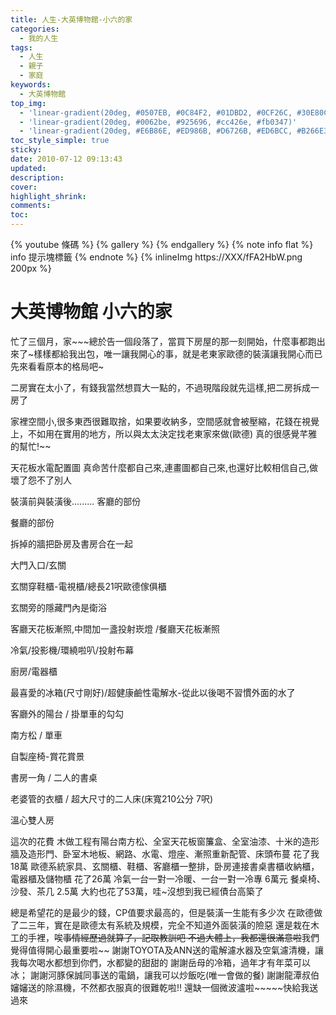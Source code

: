 ```yaml
---
title: 人生-大英博物館-小六的家
categories:
  - 我的人生
tags:
  - 人生
  - 親子
  - 家庭
keywords:
  - 大英博物館
top_img:
  - 'linear-gradient(20deg, #0507EB, #0C84F2, #01DBD2, #0CF26C, #30E80C)'
  - 'linear-gradient(20deg, #0062be, #925696, #cc426e, #fb0347)'
  - 'linear-gradient(20deg, #E6B86E, #ED986B, #D6726B, #ED6BCC, #B266E3)'
toc_style_simple: true
sticky: 
date: 2010-07-12 09:13:43
updated:
description:
cover:
highlight_shrink:
comments:
toc:
---
```


{% youtube 條碼 %}
{% gallery %}
{% endgallery %}
{% note info flat %}
info 提示塊標籤
{% endnote %}
{% inlineImg https://XXX/fFA2HbW.png 200px %}

# 大英博物館 小六的家



忙了三個月，家~~~總於告一個段落了，當買下房屋的那一刻開始，什麼事都跑出來了~樣樣都給我出包，唯一讓我開心的事，就是老東家歐德的裝潢讓我開心而已
先來看看原本的格局吧~


二房實在太小了，有錢我當然想買大一點的，不過現階段就先這樣,把二房拆成一房了


家裡空間小,很多東西很難取捨，如果要收納多，空間感就會被壓縮，花錢在視覺上，不如用在實用的地方，所以與太太決定找老東家來做(歐德)
真的很感覺芊雅的幫忙!~~

天花板水電配置圖 真命苦什麼都自己來,連畫圖都自己來,也還好比較相信自己,做壞了怨不了別人



裝潢前與裝潢後.........
客廳的部份
 


餐廳的部份
 


拆掉的牆把卧房及書房合在一起
 


大門入口/玄關
 


玄關穿鞋櫃-電視櫃/總長21呎歐德傢俱櫃
 
 


玄關旁的隱藏門內是衛浴
 
 

客廳天花板漸照,中間加一盞投射崁燈 /餐廳天花板漸照
 


冷氣/投影機/環繞啦叭/投射布幕
 


廚房/電器櫃
 


最喜愛的冰箱(尺寸剛好)/超健康鹼性電解水-從此以後喝不習慣外面的水了
 


客廳外的陽台 / 掛單車的勾勾
 

南方松 / 單車
 

自製座椅-賞花賞景
 


書房一角 / 二人的書桌
 

老婆管的衣櫃 / 超大尺寸的二人床(床寬210公分 7呎)
 

溫心雙人房
 



這次的花費
木做工程有陽台南方松、全室天花板窗簾盒、全室油漆、十米的造形牆及造形門、卧室木地板、網路、水電、燈座、漸照重新配管、床頭布蔓
花了我18萬
歐德系統家具、玄關櫃、鞋櫃、客廳櫃一整排，卧房連接書桌書櫃收納櫃，電器櫃及儲物櫃
花了26萬
冷氣一台一對一冷暖、一台一對一冷專 6萬元
餐桌椅、沙發、茶几 2.5萬
大約也花了53萬，哇~沒想到我已經債台高築了

總是希望花的是最少的錢，CP值要求最高的，但是裝潢一生能有多少次
在歐德做了二三年，實在是歐德太有系統及規模，完全不知道外面裝潢的險惡
還是栽在木工的手裡，唉~~事情經歷過就算了，記取教訓吧
不過大體上，我都還很滿意啦~~我們覺得值得開心最重要啦~~
謝謝TOYOTA及ANN送的電解濾水器及空氣濾清機，讓我每次喝水都想到你們，水都變的甜甜的
謝謝岳母的冷箱，過年才有年菜可以冰；
謝謝河豚保誠同事送的電鍋，讓我可以炒飯吃(唯一會做的餐)
謝謝龍潭叔伯嬸嬸送的除濕機，不然都衣服真的很難乾啦!!
還缺一個微波瀘啦~~~~~快給我送過來